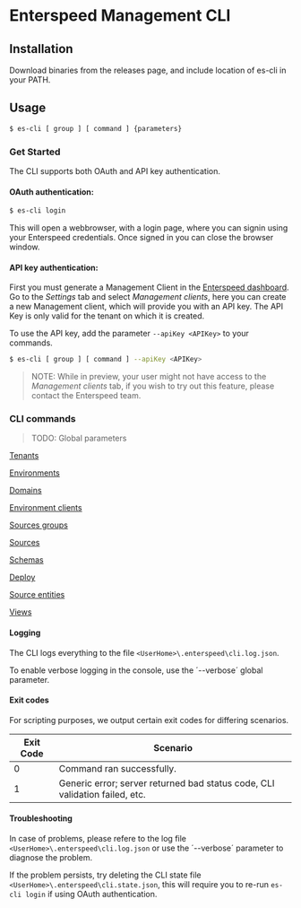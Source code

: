 # Enterspeed Management CLI

## Installation

Download binaries from the releases page, and include location of es-cli in your PATH.

## Usage

```bash
$ es-cli [ group ] [ command ] {parameters}
```

### Get Started


The CLI supports both OAuth and API key authentication.

#### OAuth authentication:

```bash
$ es-cli login
```

This will open a webbrowser, with a login page, where you can signin using your Enterspeed credentials. Once signed in you can close the browser window.

#### API key  authentication:

First you must generate a Management Client in the [Enterspeed dashboard](https://app.enterspeed.com/). Go to the _Settings_ tab and select _Management clients_, here you can create a new Management client, which will provide you with an API key. The API Key is only valid for the tenant on which it is created.


To use the API key, add the parameter `--apiKey <APIKey>` to your commands.

```bash
$ es-cli [ group ] [ command ] --apiKey <APIKey>

```

> NOTE: While in preview, your user might not have access to the  _Management clients_ tab, if you wish to try out this feature, please contact the Enterspeed team.


### CLI commands

>TODO: Global parameters

[Tenants](docs/tenant-commands.md)

[Environments](docs/environment-commands.md)

[Domains](docs/domain-commands.md)

[Environment clients](docs/environment-client-commands.md)

[Sources groups](docs/source-group-commands.md)

[Sources](docs/source-commands.md)

[Schemas](docs/schema-commands.md)

[Deploy](docs/deploy-commands.md)

[Source entities](docs/source-entities-commands.md)

[Views](docs/views-commands.md)


#### Logging

The CLI logs everything to the file `<UserHome>\.enterspeed\cli.log.json`.

To enable verbose logging in the console, use the ´--verbose´ global parameter.


#### Exit codes

For scripting purposes, we output certain exit codes for differing scenarios.

|Exit Code   |Scenario   |
|---|---|
|0  |Command ran successfully.   |
|1   |Generic error; server returned bad status code, CLI validation failed, etc.   |


#### Troubleshooting

In case of problems, please refere to the log file `<UserHome>\.enterspeed\cli.log.json` or use the ´--verbose´ parameter to diagnose the problem.

If the problem persists, try deleting the CLI state file `<UserHome>\.enterspeed\cli.state.json`, this will require you to re-run `es-cli login` if using OAuth authentication.